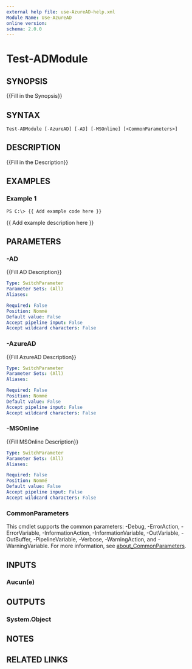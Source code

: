 ```yaml
---
external help file: use-AzureAD-help.xml
Module Name: Use-AzureAD
online version:
schema: 2.0.0
---
```


# Test-ADModule

## SYNOPSIS
{{Fill in the Synopsis}}

## SYNTAX

```
Test-ADModule [-AzureAD] [-AD] [-MSOnline] [<CommonParameters>]
```

## DESCRIPTION
{{Fill in the Description}}

## EXAMPLES

### Example 1
```
PS C:\> {{ Add example code here }}
```

{{ Add example description here }}

## PARAMETERS

### -AD
{{Fill AD Description}}

```yaml
Type: SwitchParameter
Parameter Sets: (All)
Aliases:

Required: False
Position: Nommé
Default value: False
Accept pipeline input: False
Accept wildcard characters: False
```

### -AzureAD
{{Fill AzureAD Description}}

```yaml
Type: SwitchParameter
Parameter Sets: (All)
Aliases:

Required: False
Position: Nommé
Default value: False
Accept pipeline input: False
Accept wildcard characters: False
```

### -MSOnline
{{Fill MSOnline Description}}

```yaml
Type: SwitchParameter
Parameter Sets: (All)
Aliases:

Required: False
Position: Nommé
Default value: False
Accept pipeline input: False
Accept wildcard characters: False
```

### CommonParameters
This cmdlet supports the common parameters: -Debug, -ErrorAction, -ErrorVariable, -InformationAction, -InformationVariable, -OutVariable, -OutBuffer, -PipelineVariable, -Verbose, -WarningAction, and -WarningVariable. For more information, see [about_CommonParameters](http://go.microsoft.com/fwlink/?LinkID=113216).

## INPUTS

### Aucun(e)
## OUTPUTS

### System.Object
## NOTES

## RELATED LINKS
